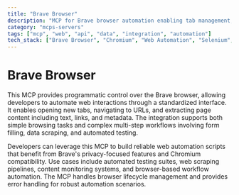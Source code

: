 ```yaml
---
title: "Brave Browser"
description: "MCP for Brave browser automation enabling tab management, page navigation, and content extraction for web workflows."
category: "mcps-servers"
tags: ["mcp", "web", "api", "data", "integration", "automation"]
tech_stack: ["Brave Browser", "Chromium", "Web Automation", "Selenium", "Playwright"]
---
```


# Brave Browser

This MCP provides programmatic control over the Brave browser, allowing developers to automate web interactions through a standardized interface. It enables opening new tabs, navigating to URLs, and extracting page content including text, links, and metadata. The integration supports both simple browsing tasks and complex multi-step workflows involving form filling, data scraping, and automated testing.

Developers can leverage this MCP to build reliable web automation scripts that benefit from Brave's privacy-focused features and Chromium compatibility. Use cases include automated testing suites, web scraping pipelines, content monitoring systems, and browser-based workflow automation. The MCP handles browser lifecycle management and provides error handling for robust automation scenarios.
